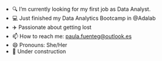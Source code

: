 - :mag: I’m currently looking for my first job as Data Analyst.
- :computer: Just finished my Data Analytics Bootcamp in @Adalab
-  :airplane: Passionate about getting lost
- 📫 How to reach me: paula.fuenteg@outlook.es
- 😄 Pronouns: She/Her
- :rotating_light: Under construction
